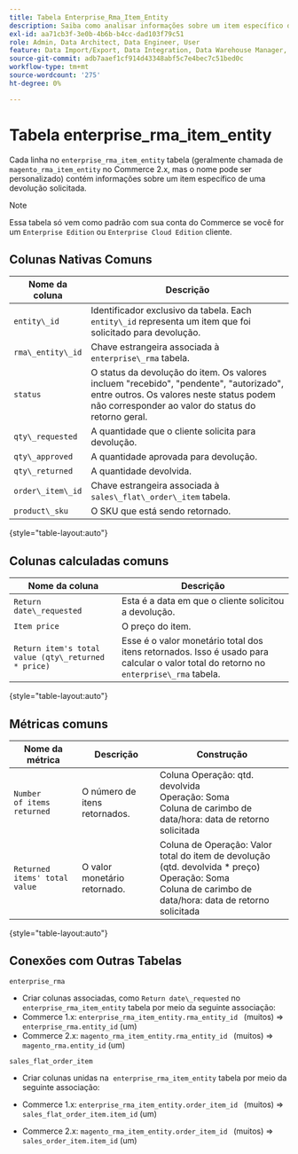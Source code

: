 ```yaml
---
title: Tabela Enterprise_Rma_Item_Entity
description: Saiba como analisar informações sobre um item específico de uma devolução solicitada.
exl-id: aa71cb3f-3e0b-4b6b-b4cc-dad103f79c51
role: Admin, Data Architect, Data Engineer, User
feature: Data Import/Export, Data Integration, Data Warehouse Manager, Commerce Tables
source-git-commit: adb7aaef1cf914d43348abf5c7e4bec7c51bed0c
workflow-type: tm+mt
source-wordcount: '275'
ht-degree: 0%

---
```


# Tabela enterprise_rma_item_entity

Cada linha no `enterprise_rma_item_entity` tabela (geralmente chamada de `magento_rma_item_entity` no Commerce 2.x, mas o nome pode ser personalizado) contém informações sobre um item específico de uma devolução solicitada.

>[!NOTE]
>
>Essa tabela só vem como padrão com sua conta do Commerce se você for um `Enterprise Edition` ou `Enterprise Cloud Edition` cliente.

## Colunas Nativas Comuns

| **Nome da coluna** | **Descrição** |
|---|---|
| `entity\_id` | Identificador exclusivo da tabela. Each `entity\_id` representa um item que foi solicitado para devolução. |
| `rma\_entity\_id` | Chave estrangeira associada à `enterprise\_rma` tabela. |
| `status` | O status da devolução do item. Os valores incluem &quot;recebido&quot;, &quot;pendente&quot;, &quot;autorizado&quot;, entre outros. Os valores neste status podem não corresponder ao valor do status do retorno geral. |
| `qty\_requested` | A quantidade que o cliente solicita para devolução. |
| `qty\_approved` | A quantidade aprovada para devolução. |
| `qty\_returned` | A quantidade devolvida. |
| `order\_item\_id` | Chave estrangeira associada à `sales\_flat\_order\_item` tabela. |
| `product\_sku` | O SKU que está sendo retornado. |

{style="table-layout:auto"}

## Colunas calculadas comuns

| **Nome da coluna** | **Descrição** |
|---|---|
| `Return date\_requested` | Esta é a data em que o cliente solicitou a devolução. |
| `Item price` | O preço do item. |
| `Return item's total value (qty\_returned * price)` | Esse é o valor monetário total dos itens retornados. Isso é usado para calcular o valor total do retorno no `enterprise\_rma` tabela. |

{style="table-layout:auto"}

## Métricas comuns

| **Nome da métrica** | **Descrição** | **Construção** |
|---|---|---|
| `Number of items returned` | O número de itens retornados. | Coluna Operação: qtd. devolvida<br>Operação: Soma<br>Coluna de carimbo de data/hora: data de retorno solicitada |
| `Returned items' total value` | O valor monetário retornado. | Coluna de Operação: Valor total do item de devolução (qtd. devolvida * preço)<br>Operação: Soma<br>Coluna de carimbo de data/hora: data de retorno solicitada |

{style="table-layout:auto"}

## Conexões com Outras Tabelas

`enterprise_rma`

* Criar colunas associadas, como `Return date\_requested` no `enterprise_rma_item_entity` tabela por meio da seguinte associação:
* Commerce 1.x: `enterprise_rma_item_entity.rma_entity_id ` (muitos) => `enterprise_rma.entity_id` (um)
* Commerce 2.x: `magento_rma_item_entity.rma_entity_id ` (muitos) => `magento_rma.entity_id` (um)

`sales_flat_order_item`

* Criar colunas unidas na  `enterprise_rma_item_entity` tabela por meio da seguinte associação:

* Commerce 1.x: `enterprise_rma_item_entity.order_item_id ` (muitos) => `sales_flat_order_item.item_id` (um)
* Commerce 2.x: `magento_rma_item_entity.order_item_id ` (muitos) => `sales_order_item.item_id` (um)
